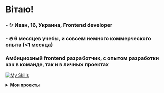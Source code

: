 # <div>Вітаю!</div>

  ### - ✨ Иван, 16, Украина, Frontend developer
  ### - 🔥 6 месяцев учебы, и совсем немного коммерческого опыта (<1 месяца)
  ### Амбициозный frontend разработчик, с опытом разработки как в команде, так и в личных проектах

 [![My Skills](https://skillicons.dev/icons?i=html,css,js,scss,react,ts,nodejs,express,mongodb,redux,next,docker,figma,firebase,vite,webpack,yarn,tailwind&theme=light)](https://skillicons.dev)

<details>
  
  <summary><strong>Мои проекты</strong></summary>

  <br />
  
  [Cave-Find](https://github.com/Monobladegg/cave-find) [Cave-Find Deploy](https://cave-find.vercel.app) (Завершенный в конце июня 2024 года) (Личный) <br/>
  [Daily-Track](https://github.com/Monobladegg/daily-track) (В разработке с 01.07.24) (Личный) <br/>
  [Books-Shop](https://github.com/ResEmCode/BooksShop) (В разработке с 01.07.24) (Командный) <br/>

</details>
